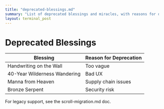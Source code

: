 ```yaml
---
title: "deprecated-blessings.md"
summary: "List of deprecated blessings and miracles, with reasons for deprecation."
layout: terminal_post
---
```


# Deprecated Blessings

| Blessing                        | Reason for Deprecation         |
|----------------------------------|-------------------------------|
| Handwriting on the Wall          | Too vague                     |
| 40-Year Wilderness Wandering     | Bad UX                        |
| Manna from Heaven                | Supply chain issues            |
| Bronze Serpent                   | Security risk                  |

For legacy support, see the scroll-migration.md doc.
